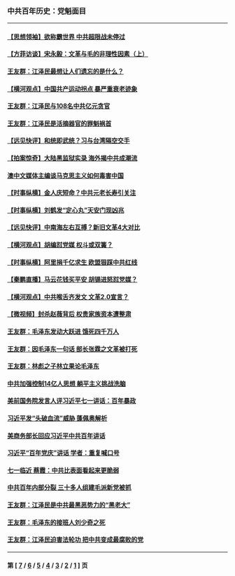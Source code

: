 ### 中共百年历史：党魁面目
---
#### [【思想领袖】欲称霸世界 中共超限战未停过](../../pages/nf1176107/n13745142.md?08050430) 
#### [【方菲访谈】宋永毅：文革与毛的非理性因素（上）](../../pages/nf1176107/n13469956.md?08050430) 
#### [王友群：江泽民最想让人们遗忘的是什么？](../../pages/nf1176107/n13408949.md?08050430) 
#### [【横河观点】中国共产运动拐点 暴严重衰老迹象](../../pages/nf1176107/n13388333.md?08050430) 
#### [王友群：江泽民与108名中共亿元贪官](../../pages/nf1176107/n13352358.md?08050430) 
#### [王友群：江泽民是活摘器官的罪魁祸首](../../pages/nf1176107/n13336903.md?08050430) 
#### [【远见快评】和统即武统？习与台湾隔空交手](../../pages/nf1176107/n13297739.md?08050430) 
#### [【拍案惊奇】大陆黑监狱实录 海外揭中共成潮流](../../pages/nf1176107/n13288853.md?08050430) 
#### [澳中文媒体主编谈马克思主义如何毒害中国](../../pages/nf1176107/n13257387.md?08050430) 
#### [【时事纵横】金人庆短命？中共元老长寿引关注](../../pages/nf1176107/n13217934.md?08050430) 
#### [【时事纵横】刘鹤发“定心丸”天安门现凶兆](../../pages/nf1176107/n13215416.md?08050430) 
#### [【远见快评】中南海左右互搏？新旧文革4大对比](../../pages/nf1176107/n13214745.md?08050430) 
#### [【横河观点】胡编怼党媒 权斗或双簧？](../../pages/nf1176107/n13210864.md?08050430) 
#### [【时事纵横】阿里捐千亿求生 欧盟狠踩中共红线](../../pages/nf1176107/n13206431.md?08050430) 
#### [【秦鹏直播】马云花钱买平安 胡锡进怒怼党媒？](../../pages/nf1176107/n13206392.md?08050430) 
#### [【横河观点】中共喉舌齐发文 文革2.0宣言？](../../pages/nf1176107/n13201248.md?08050430) 
#### [【微视频】封杀赵薇背后 权贵家族资本遭整肃](../../pages/nf1176107/n13197798.md?08050430) 
#### [王友群：毛泽东发动大跃进 饿死四千万人](../../pages/nf1176107/n13177158.md?08050430) 
#### [王友群：因毛泽东一句话 部长张霖之文革被打死](../../pages/nf1176107/n13161711.md?08050430) 
#### [王友群：林彪之子林立果论毛泽东](../../pages/nf1176107/n13128622.md?08050430) 
#### [中共加强控制14亿人思想 躺平主义挑战洗脑](../../pages/nf1176107/n13094299.md?08050430) 
#### [美前国务院发言人评习近平七一讲话：百年暴政](../../pages/nf1176107/n13066986.md?08050430) 
#### [习近平发“头破血流”威胁 蓬佩奥解析](../../pages/nf1176107/n13063604.md?08050430) 
#### [美商务部长回应习近平中共百年讲话](../../pages/nf1176107/n13062903.md?08050430) 
#### [习近平“百年党庆”讲话 学者：重复喊口号](../../pages/nf1176107/n13061411.md?08050430) 
#### [七一临近 蔡霞：中共比表面看起来更脆弱](../../pages/nf1176107/n13056418.md?08050430) 
#### [中共百年内部分裂 三十多人组建毛派新党被抓](../../pages/nf1176107/n13044023.md?08050430) 
#### [王友群：江泽民是中共最黑恶势力的“黑老大”](../../pages/nf1176107/n13022180.md?08050430) 
#### [王友群：毛泽东的接班人刘少奇之死](../../pages/nf1176107/n12991772.md?08050430) 
#### [王友群：江泽民迫害法轮功 把中共变成最腐败的党](../../pages/nf1176107/n12947347.md?08050430) 

---
#### 第 [ [7](./7.md?08050430) / [6](./6.md?08050430) / [5](./5.md?08050430) / [4](./4.md?08050430) / [3](./3.md?08050430) / [2](./2.md?08050430) / [1](./1.md?08050430) ] 页
